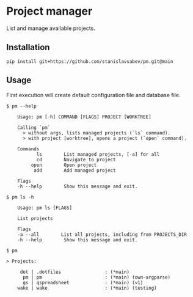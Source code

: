 # **Project manager**

List and manage available projects.

## Installation

```shell
pip install git+https://github.com/stanislavsabev/pm.git@main
```

## Usage

First execution will create default configuration file and database file.

```shell
$ pm --help

    Usage: pm [-h] COMMAND [FLAGS] PROJECT [WORKTREE]

    Calling `pm`
      > without args, lists managed projects (`ls` command).
      > with project [worktree], opens a project (`open` command).

    Commands
           ls        List managed projects, [-a] for all
           cd        Navigate to project
         open        Open project
          add        Add managed project

    Flags
    -h --help        Show this message and exit.

```

```shell
$ pm ls -h

    Usage: pm ls [FLAGS]

    List projects

    Flags
    -a --all        List all projects, including from PROJECTS_DIR
    -h --help        Show this message and exit.

$ pm

> Projects:

     dot | .dotfiles                : (*main)
      pm | pm                       : (*main) (own-argparse)
      qs | qspreadsheet             : (*main) (v1)
    wake | wake                     : (*main) (testing)
```